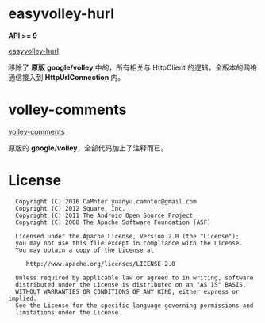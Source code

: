 
# easyvolley-hurl
   
**API >= 9**     
   
[easyvolley-hurl](https://github.com/CaMnter/EasyVolley/tree/master/easyvolley-hurl/src/main/java/com/camnter/easyvolley/hurl)   
   
移除了 **原版** **google/volley** 中的，所有相关与 HttpClient 的逻辑，全版本的网络通信接入到 **HttpUrlConnection** 内。   
       
# volley-comments 
     
[volley-comments ](https://github.com/CaMnter/EasyVolley/tree/master/volley-comments/src/main/java/com/android/volley)      
      
原版的 **google/volley**，全部代码加上了注释而已。     

# License

      Copyright (C) 2016 CaMnter yuanyu.camnter@gmail.com
      Copyright (C) 2012 Square, Inc.
      Copyright (C) 2011 The Android Open Source Project
      Copyright (C) 2008 The Apache Software Foundation (ASF)

      Licensed under the Apache License, Version 2.0 (the "License");
      you may not use this file except in compliance with the License.
      You may obtain a copy of the License at

         http://www.apache.org/licenses/LICENSE-2.0

      Unless required by applicable law or agreed to in writing, software
      distributed under the License is distributed on an "AS IS" BASIS,
      WITHOUT WARRANTIES OR CONDITIONS OF ANY KIND, either express or implied.
      See the License for the specific language governing permissions and
      limitations under the License.



